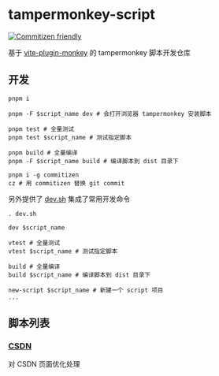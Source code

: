 # tampermonkey-script

[![Commitizen friendly](https://img.shields.io/badge/commitizen-friendly-brightgreen.svg)](http://commitizen.github.io/cz-cli/)

基于 [vite-plugin-monkey](https://github.com/lisonge/vite-plugin-monkey) 的 tampermonkey 脚本开发仓库

## 开发

```shell
pnpm i

pnpm -F $script_name dev # 会打开浏览器 tampermonkey 安装脚本

pnpm test # 全量测试
pnpm test $script_name # 测试指定脚本

pnpm build # 全量编译
pnpm -F $script_name build # 编译脚本到 dist 目录下

pnpm i -g commitizen
cz # 用 commitizen 替换 git commit
```

另外提供了 [dev.sh](dev.sh) 集成了常用开发命令

```shell
. dev.sh

dev $script_name

vtest # 全量测试
vtest $script_name # 测试指定脚本

build # 全量编译
build $script_name # 编译脚本到 dist 目录下

new-script $script_name # 新建一个 script 项目
...
```

## 脚本列表

### [CSDN](./src/csdn/)

对 CSDN 页面优化处理
